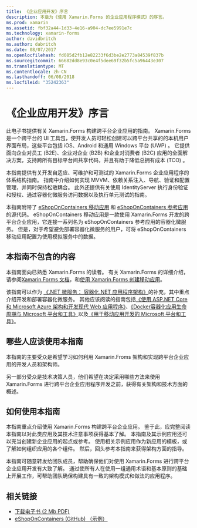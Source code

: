 ```yaml
---
title: 《企业应用开发》序言
description: 本章为《使用 Xamarin.Forms 的企业应用程序模式》的序言。
ms.prod: xamarin
ms.assetid: fbf32a44-1d33-4e16-a904-dc7ee5991e7c
ms.technology: xamarin-forms
author: davidbritch
ms.author: dabritch
ms.date: 08/07/2017
ms.openlocfilehash: fd085d2fb12e82233f6d3be2e2773a84539f837b
ms.sourcegitcommit: 66682dd8e93c0e4f5dee69f32b5fc5a96443e307
ms.translationtype: MT
ms.contentlocale: zh-CN
ms.lasthandoff: 06/08/2018
ms.locfileid: "35242363"
---
```

# <a name="preface-to-enterprise-app-development"></a>《企业应用开发》序言

此电子书提供有关 Xamarin.Forms 构建跨平台企业应用的指南。 Xamarin.Forms 是一个跨平台的 UI 工具包，使开发人员可轻松创建可以跨平台共享的的本机用户界面布局，这些平台包括 iOS、Android 和通用 Windows 平台 (UWP) 。 它提供面向企业对员工 (B2E)、企业对企业 (B2B) 和企业对消费者 (B2C) 应用的全面解决方案，支持跨所有目标平台间共享代码，并且有助于降低总拥有成本 (TCO) 。

本指南提供有关开发自适应、可维护和可测试的 Xamarin.Forms 企业应用程序的体系结构指南。 指南中介绍如何实现 MVVM、依赖关系注入、导航、验证和配置管理，并同时保持松散耦合。 此外还提供有关使用 IdentityServer 执行身份验证和授权、通过容器化微服务访问数据以及执行单元测试的指南。

本指南附带了 [eShopOnContainers 移动应用](https://github.com/dotnet-architecture/eShopOnContainers/tree/master/src/Mobile) 和 [eShopOnContainers 参考应用](https://github.com/dotnet-architecture/eShopOnContainers) 的源代码。 eShopOnContainers 移动应用是一款使用 Xamarin.Forms 开发的跨平台企业应用，它连接一系列名为 eShopOnContainers 参考应用的容器化微服务。 但是，对于希望避免部署容器化微服务的用户，可将 eShopOnContainers 移动应用配置为使用模拟服务中的数据。

## <a name="whats-left-out-of-this-guides-scope"></a>本指南不包含的内容

本指南面向已熟悉 Xamarin.Forms 的读者。 有关 Xamarin.Forms 的详细介绍，请参阅[Xamarin.Forms 文档](~/xamarin-forms/index.yml)，和[使用 Xamarin.Forms 创建移动应用](https://aka.ms/xamebook)。

该指南可以作为 [《.NET 微服务： 容器化.NET 应用程序架构》](https://aka.ms/microservicesebook)的补充，其中重点介绍开发和部署容器化微服务。 其他应该阅读的指南包括[《使用 ASP.NET Core 和 Microsoft Azure 架构和开发现代 Web 应用程序》](http://aka.ms/WebAppEbook)、[《Docker容器化应用生命周期与 Microsoft 平台和工具》](http://aka.ms/dockerlifecycleebook)以及[《用于移动应用开发的 Microsoft 平台和工具》](http://aka.ms/MobAppDev/StndPDF)。

## <a name="who-should-use-this-guide"></a>哪些人应该使用本指南

本指南的主要受众是希望学习如何利用 Xamarin.Froms 架构和实现跨平台企业应用的开发人员和架构师。

另一部分受众是技术决策人员，他们希望在决定采用哪些方法来使用 Xamarin.Forms 进行跨平台企业应用程序开发之前，获得有关架构和技术方面的概述。

## <a name="how-to-use-this-guide"></a>如何使用本指南

本指南重点介绍使用 Xamarin.Forms 构建跨平台企业应用。 鉴于此，应完整阅读本指南以对此类应用及其技术注意事项获得基本了解。 本指南及其示例应用还可以充当创建新企业应用的起点或参考。 使用相关示例应用作为新应用的模板，或了解如何组织应用的各个组件。 然后，回头参考本指南来获得架构方面的指导。

本指南可随意转发给团队成员，帮助确保他们对使用 Xamarin.Forms 进行跨平台企业应用开发有大致了解。 通过使所有人在使用一组通用术语和基本原则的基础上开展工作，可帮助团队确保构建具有一致的架构模式和做法的应用程序。


## <a name="related-links"></a>相关链接

- [下载电子书 (2 Mb PDF)](https://aka.ms/xamarinpatternsebook)
- [eShopOnContainers (GitHub) （示例）](https://github.com/dotnet-architecture/eShopOnContainers)
